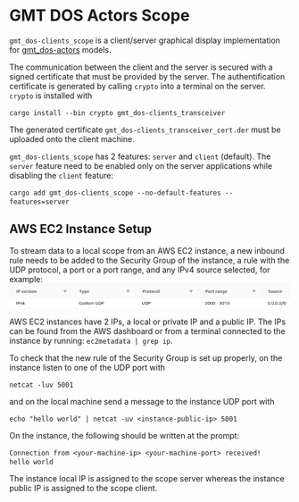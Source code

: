 # GMT DOS Actors Scope

`gmt_dos-clients_scope` is a client/server graphical display implementation for [gmt_dos-actors](https://docs.rs/gmt_dos-actors/) models.

The communication between the client and the server is secured with a signed certificate
that must be provided by the server.
The authentification certificate is generated by calling `crypto` into a terminal on the server.
`crypto` is installed with
```text
cargo install --bin crypto gmt_dos-clients_transceiver
```
The generated certificate `gmt_dos-clients_transceiver_cert.der` must be uploaded onto the client machine.

`gmt_dos-clients_scope` has 2 features: `server` and `client` (default).
The `server` feature need to be enabled only on the server applications while disabling the `client` feature:

```shell
cargo add gmt_dos-clients_scope --no-default-features --features=server
```

## AWS EC2 Instance Setup

To stream data to a local scope from an AWS EC2 instance, a new inbound rule needs to be added to the Security Group of the instance, a rule with the UDP protocol, a port or a port range, and any IPv4 source selected, for example:
![Alt text](aws-ec2-udp-settings.png)


AWS EC2 instances have 2 IPs, a local or private IP and a public IP.
The IPs can be found from the AWS dashboard or from a terminal connected to the instance by running: `ec2metadata | grep ip`.

To check that the new rule of the Security Group is set up properly, on the instance listen to one of the UDP port with
```shell
netcat -luv 5001
```
and on the local machine send a message to the instance UDP port with 
```shell
echo "hello world" | netcat -uv <instance-public-ip> 5001
```
On the instance, the following should be written at the prompt:
```shell
Connection from <your-machine-ip> <your-machine-port> received!
hello world
```

The instance local IP is assigned to the scope server whereas the instance public IP is assigned to the scope client.